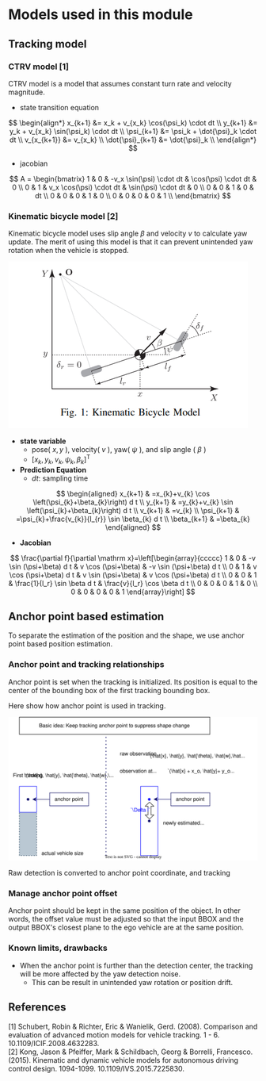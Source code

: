 # Models used in this module

## Tracking model

### CTRV model [1]

CTRV model is a model that assumes constant turn rate and velocity magnitude.

- state transition equation

$$
\begin{align*}
x_{k+1}   &= x_k + v_{x_k} \cos(\psi_k) \cdot dt \\
y_{k+1}   &= y_k + v_{x_k} \sin(\psi_k) \cdot dt \\
\psi_{k+1} &= \psi_k + \dot{\psi}_k \cdot dt \\
v_{x_{k+1}}  &= v_{x_k} \\
\dot{\psi}_{k+1}  &= \dot{\psi}_k \\
\end{align*}
$$

- jacobian

$$
A = \begin{bmatrix}
1 & 0 & -v_x \sin(\psi) \cdot dt & \cos(\psi) \cdot dt & 0 \\
0 & 1 & v_x \cos(\psi) \cdot dt & \sin(\psi) \cdot dt & 0 \\
0 & 0 & 1 & 0 & dt \\
0 & 0 & 0 & 1 & 0 \\
0 & 0 & 0 & 0 & 1 \\
\end{bmatrix}
$$

### Kinematic bicycle model [2]

Kinematic bicycle model uses slip angle $\beta$ and velocity $v$ to calculate yaw update.
The merit of using this model is that it can prevent unintended yaw rotation when the vehicle is stopped.

![kinematics_bicycle_model](image/kinematic_bicycle_model.png)

- **state variable**
  - pose( $x,y$ ), velocity( $v$ ), yaw( $\psi$ ), and slip angle ( $\beta$ )
  - $[x_{k} ,y_{k} , v_{k} , \psi_{k} , \beta_{k} ]^\mathrm{T}$
- **Prediction Equation**
  - $dt$: sampling time

$$
\begin{aligned}
x_{k+1} & =x_{k}+v_{k} \cos \left(\psi_{k}+\beta_{k}\right) d t \\
y_{k+1} & =y_{k}+v_{k} \sin \left(\psi_{k}+\beta_{k}\right) d t \\
v_{k+1} & =v_{k} \\
\psi_{k+1} & =\psi_{k}+\frac{v_{k}}{l_{r}} \sin \beta_{k} d t \\
\beta_{k+1} & =\beta_{k}
\end{aligned}
$$

- **Jacobian**

$$
\frac{\partial f}{\partial \mathrm x}=\left[\begin{array}{ccccc}
1 & 0 & -v \sin (\psi+\beta) d t & v \cos (\psi+\beta) & -v \sin (\psi+\beta) d t \\
0 & 1 & v \cos (\psi+\beta) d t & v \sin (\psi+\beta) & v \cos (\psi+\beta) d t \\
0 & 0 & 1 & \frac{1}{l_r} \sin \beta d t & \frac{v}{l_r} \cos \beta d t \\
0 & 0 & 0 & 1 & 0 \\
0 & 0 & 0 & 0 & 1
\end{array}\right]
$$

## Anchor point based estimation

To separate the estimation of the position and the shape, we use anchor point based position estimation.

### Anchor point and tracking relationships

Anchor point is set when the tracking is initialized.
Its position is equal to the center of the bounding box of the first tracking bounding box.

Here show how anchor point is used in tracking.

![img](image/anchor_point.drawio.svg)

Raw detection is converted to anchor point coordinate, and tracking

### Manage anchor point offset

Anchor point should be kept in the same position of the object.
In other words, the offset value must be adjusted so that the input BBOX and the output BBOX's closest plane to the ego vehicle are at the same position.

<!-- ![img](image/nearest_corner_or_side.drawio.svg) -->

### Known limits, drawbacks

- When the anchor point is further than the detection center, the tracking will be more affected by the yaw detection noise.
  - This can be result in unintended yaw rotation or position drift.

## References

[1] Schubert, Robin & Richter, Eric & Wanielik, Gerd. (2008). Comparison and evaluation of advanced motion models for vehicle tracking. 1 - 6. 10.1109/ICIF.2008.4632283.  
[2] Kong, Jason & Pfeiffer, Mark & Schildbach, Georg & Borrelli, Francesco. (2015). Kinematic and dynamic vehicle models for autonomous driving control design. 1094-1099. 10.1109/IVS.2015.7225830.
